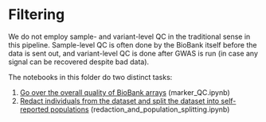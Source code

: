 # Filtering

We do not employ sample- and variant-level QC in the traditional sense in this pipeline. Sample-level QC is often done by the BioBank itself before the data is sent out, and variant-level QC is done after GWAS is run (in case any signal can be recovered despite bad data).

The notebooks in this folder do two distinct tasks:

1) [Go over the overall quality of BioBank arrays](https://github.com/rivas-lab/ukbb-tools/blob/master/filtering/marker_QC.ipynb) (marker_QC.ipynb)
2) [Redact individuals from the dataset and split the dataset into self-reported populations](https://github.com/rivas-lab/ukbb-tools/blob/master/filtering/redaction_and_population_splitting.ipynb) (redaction_and_population_splitting.ipynb)
